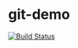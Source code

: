 # git-demo
[![Build Status](http://ec2-18-185-84-43.eu-central-1.compute.amazonaws.com/buildStatus/icon?job=from-github)](http://ec2-18-185-84-43.eu-central-1.compute.amazonaws.com/job/from-github/)
